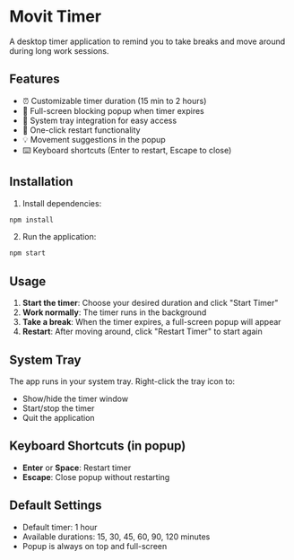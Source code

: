 # Movit Timer

A desktop timer application to remind you to take breaks and move around during long work sessions.

## Features

- ⏰ Customizable timer duration (15 min to 2 hours)
- 🚨 Full-screen blocking popup when timer expires
- 🎯 System tray integration for easy access
- 🔄 One-click restart functionality
- 💡 Movement suggestions in the popup
- ⌨️ Keyboard shortcuts (Enter to restart, Escape to close)

## Installation

1. Install dependencies:
```bash
npm install
```

2. Run the application:
```bash
npm start
```

## Usage

1. **Start the timer**: Choose your desired duration and click "Start Timer"
2. **Work normally**: The timer runs in the background
3. **Take a break**: When the timer expires, a full-screen popup will appear
4. **Restart**: After moving around, click "Restart Timer" to start again

## System Tray

The app runs in your system tray. Right-click the tray icon to:
- Show/hide the timer window
- Start/stop the timer
- Quit the application

## Keyboard Shortcuts (in popup)

- **Enter** or **Space**: Restart timer
- **Escape**: Close popup without restarting

## Default Settings

- Default timer: 1 hour
- Available durations: 15, 30, 45, 60, 90, 120 minutes
- Popup is always on top and full-screen
